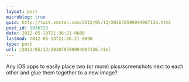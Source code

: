 ```yaml
---
layout: post
microblog: true
guid: http://twit.vmstan.com/2012/05/13/201878590994907136.html
post_id: 3036723
date: 2012-05-13T21:36:21-0600
lastmod: 2012-05-13T21:36:21-0600
type: post
url: /2012/05/13/201878590994907136.html
---
```

Any iOS apps to easily place two (or more) pics/screenshots next to each other and glue them together to a new image?
